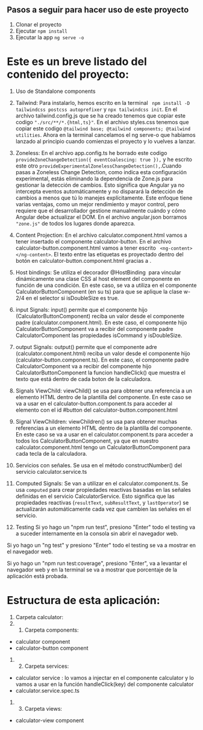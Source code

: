 ## Pasos a seguir para hacer uso de este proyecto

 1. Clonar el proyecto
 2. Ejecutar ```npm install``` 
 3. Ejecutar la app ```ng serve -o```


# Este es un breve listado del contenido del proyecto:

1. Uso de Standalone components

2. Tailwind: Para instalarlo, hemos escrito en la terminal ` npm install -D tailwindcss postcss autoprefixer` y `npx tailwindcss init`. En el archivo tailwind.config.js que se ha creado tenemos que copiar este codigo `"./src/**/*.{html,ts}"`. En el archivo styles.css tenemos que copiar este codigo `@tailwind base; @tailwind components; @tailwind utilities`. Ahora en la terminal cancelamos el ng serve-o que habíamos lanzado al principio cuando comienzas el proyecto y lo vuelves a lanzar.

3. Zoneless: En el archivo app.config.ts he borrado este codigo `provideZoneChangeDetection({ eventCoalescing: true }),` y he escrito este otro  `provideExperimentalZonelessChangeDetection(),`.Cuando pasas a Zoneless Change Detection, como indica esta configuración experimental, estás eliminando la dependencia de Zone.js para gestionar la detección de cambios. Esto significa que Angular ya no intercepta eventos automáticamente y no disparará la detección de cambios a menos que tú lo manejes explícitamente. Este enfoque tiene varias ventajas, como un mejor rendimiento y mayor control, pero requiere que el desarrollador gestione manualmente cuándo y cómo Angular debe actualizar el DOM. En el archivo angular.json borramos `"zone.js"` de todos los lugares donde aparezca.

4. Content Projection:  En el archivo calculator.component.html vamos a tener insertado el componente calculator-button. En el archivo calculator-button.component.html vamos a tener escrito ` <ng-content></ng-content>`. El texto entre las etiquetas <calculator-button></calculator-button> es proyectado dentro del botón en calculator-button.component.html gracias a <ng-content>.

5. Host bindings: Se utiliza el decorador @HostBinding  para vincular dinámicamente una clase CSS al host element del componente en función de una condición. En este caso, se va a utiliza en el componente CalculatorButtonComponent (en su ts) para que se aplique la clase w-2/4 en el selector <calculator-button></calculator-button> si isDoubleSize es true.

6. input Signals: input() permite que el componente hijo (CalculatorButtonComponent) reciba un valor desde el componente padre (calculator.component.html). En este caso, el componente hijo CalculatorButtonComponent va a recibir del componente padre CalculatorComponent  las propiedades isCommand y isDoubleSize.


7. output Signals: output() permite que el componente adre (calculator.component.html) reciba un valor desde el componente hijo (calculator-button.component.ts). En este caso, el componente padre CalculatorComponent va a recibir del componente hijo CalculatorButtonComponent la funcion  handleClick() que muestra el texto que está dentro de cada boton de la calculadora.

8. Signals ViewChild: viewChild() se usa para obtener una referencia a un elemento HTML  dentro de la plantilla del componente. En este caso se va a usar en el calculator-button.component.ts para acceder al elemento con el id #button del calculator-button.component.html

9. Signal ViewChildren: viewChildren() se usa para obtener muchas referencias a un elemento HTML  dentro de la plantilla del componente. En este caso se va a usar en el calculator.component.ts para acceder a todos los CalculatorButtonComponent, ya que en nuestro calculator.component.html tengo un CalculatorButtonComponent para cada tecla de la calculadora.


10. Servicios con señales. Se usa en el método constructNumber() del servicio calculator.service.ts

11. Computed Signals: Se van a utilizar en el calculator.component.ts. Se usa `computed` para crear propiedades reactivas basadas en las señales definidas en el servicio CalculatorService. Esto significa que las propiedades reactivas (`resultText`, `subResultText`, y `lastOperator`) se actualizarán automáticamente cada vez que cambien las señales en el servicio.

12. Testing
Si yo hago  un "npm run test", presiono "Enter" todo el testing va a suceder internamente en la consola sin abrir el navegador web.

Si yo hago un "ng test" y presiono "Enter" todo el testing se va a mostrar en el navegador web.

Si yo hago  un "npm run test:coverage", presiono "Enter", va a levantar el navegador web y en la terminal se va a mostrar que porcentaje de la aplicación está probada.



# Estructura de esta aplicación:

1. Carpeta calculator:
1. 1. Carpeta components:
- calculator component
- calculator-button component

1. 2. Carpeta services:
- calculator service : lo vamos a injectar en el componente calculator y lo vamos a usar en la función  handleClick(key) del componente calculator
- calculator.service.spec.ts

1. 3. Carpeta views:
- calculator-view component

